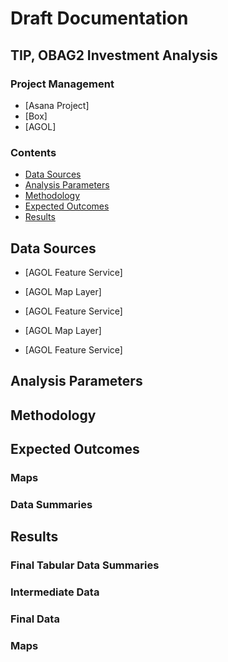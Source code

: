 # Draft Documentation

## TIP, OBAG2 Investment Analysis 

### Project Management 

- [Asana Project]
- [Box]
- [AGOL]

### Contents 

- [Data Sources](#data-sources)
- [Analysis Parameters](#analysis-parameters)
- [Methodology](#methodology)
- [Expected Outcomes](#expected-outcomes)
- [Results](#results)

## Data Sources




- [AGOL Feature Service]
- [AGOL Map Layer]


 
- [AGOL Feature Service]
- [AGOL Map Layer]



- [AGOL Feature Service]


## Analysis Parameters

## Methodology

## Expected Outcomes

### Maps  

### Data Summaries   

## Results

### Final Tabular Data Summaries

### Intermediate Data 

### Final Data 


### Maps 

